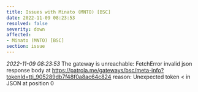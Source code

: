 ```yaml
---
title: Issues with Minato (MNTO) [BSC]
date: 2022-11-09 08:23:53
resolved: false
severity: down
affected:
- Minato (MNTO) [BSC]
section: issue
---
```


*2022-11-09 08:23:53* The gateway is unreachable: FetchError invalid json response body at https://patrola.me/gateways/bsc/meta-info?tokenId=tti_905289db7f48f0a8ac64c824 reason: Unexpected token < in JSON at position 0